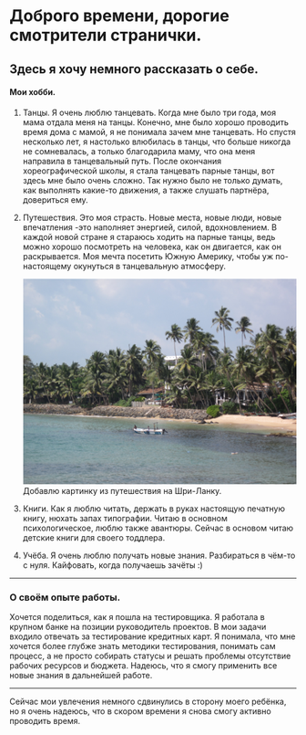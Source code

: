 # Доброго времени, дорогие смотрители странички.
## Здесь я хочу немного рассказать о себе.
#### Мои хобби.

1. Танцы.
   Я очень люблю танцевать. Когда мне было три года, моя мама отдала меня на танцы. Конечно, мне было хорошо проводить время дома с мамой, я не понимала зачем мне танцевать. Но спустя несколько лет, я настолько влюбилась в танцы, что больше никогда не сомневалась, а только благодарила маму, что она меня направила в танцевальный путь. После окончания хореографической школы, я стала танцевать парные танцы, вот здесь мне было очень сложно. Так нужно было не только думать, как выполнять какие-то движения, а также слушать партнёра, довериться ему.

2. Путешествия.
   Это моя страсть. Новые места, новые люди, новые впечатления -это наполняет энергией, силой, вдохновлением. В каждой новой стране я стараюсь ходить на парные танцы, ведь можно хорошо посмотреть на человека, как он двигается, как он раскрывается. Моя мечта посетить Южную Америку, чтобы уж по-настоящему окунуться в танцевальную атмосферу.

   ![Alt text](IMG_3674.JPG) Добавлю картинку из путешествия на Шри-Ланку.

3. Книги. Как я люблю читать, держать в руках настоящую печатную книгу, нюхать запах типографии. Читаю в основном психологическое, люблю также авантюры. Сейчас в основом читаю детские книги для своего тоддлера.
4. Учёба. Я очень люблю получать новые знания. Разбираться в чём-то с нуля. Кайфовать, когда получаешь зачёты :) 


----------------------
### О своём опыте работы. 
 Хочется поделиться, как я пошла на тестировщика. Я работала в крупном банке на позиции руководитель проектов. В мои задачи входило отвечать за тестирование кредитных карт. Я понимала, что мне хочется более глубже знать методики тестирования, понимать сам процесс, а не просто собирать статусы и решать проблемы отсутствие рабочих ресурсов и бюджета. Надеюсь, что я смогу применить все новые знания в дальнейшей работе.
   


-------
   Сейчас мои увлечения немного сдвинулись в сторону моего ребёнка, но я очень надеюсь, что в скором времени я снова смогу активно проводить время.





